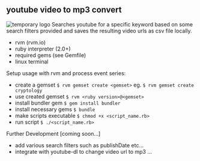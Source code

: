 ## youtube video to mp3 convert
![temporary logo](https://s2.gifyu.com/images/Peek-2018-10-29-00-13.gif "get_my_news temporary logo")
Searches youtube for a specific keyword based on some search filters provided and saves the resulting video urls as csv file locally.

* rvm (rvm.io)
* ruby interpreter (2.0+)
* required gems (see Gemfile)
* linux terminal

Setup usage with rvm and process event series:
* create a gemset
`$ rvm gemset create <gemset>`
eg. `$ rvm gemset create cryptology`
* use created gemset
`$ rvm <ruby version>@<gemset>`
* install bundler gem
`$ gem install bundler`
* install necessary gems
`$ bundle`
* make scripts executable
`$ chmod +x <script_name.rb>`
* run script
`$ ./<script_name.rb>`

Further Development [coming soon...]
* add various search filters such as publishDate etc...
* integrate with youtube-dl to change video url to mp3 ...
